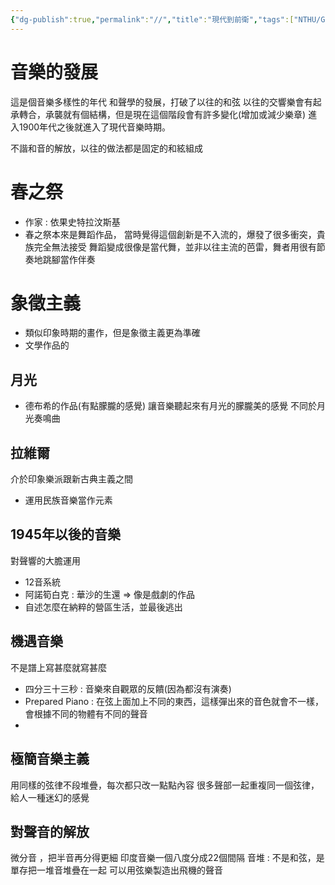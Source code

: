 ```yaml
---
{"dg-publish":true,"permalink":"//","title":"現代到前衛","tags":["NTHU/GE","music"]}
---
```


# 音樂的發展
這是個音樂多樣性的年代
和聲學的發展，打破了以往的和弦
以往的交響樂會有起承轉合，承襲就有個結構，但是現在這個階段會有許多變化(增加或減少樂章)
進入1900年代之後就進入了現代音樂時期。

不諧和音的解放，以往的做法都是固定的和絃組成

# 春之祭
- 作家 : 依果史特拉汶斯基 
- 春之祭本來是舞蹈作品，
當時覺得這個創新是不入流的，爆發了很多衝突，貴族完全無法接受
舞蹈變成很像是當代舞，並非以往主流的芭雷，舞者用很有節奏地跳腳當作伴奏

# 象徵主義
- 類似印象時期的畫作，但是象徵主義更為準確
- 文學作品的

## 月光
- 德布希的作品(有點朦朧的感覺)
讓音樂聽起來有月光的朦朧美的感覺
不同於月光奏鳴曲

## 拉維爾
介於印象樂派跟新古典主義之間
- 運用民族音樂當作元素

## 1945年以後的音樂
對聲響的大膽運用
- 12音系統
- 阿諾筍白克 : 華沙的生還  => 像是戲劇的作品
- 自述怎麼在納粹的營區生活，並最後逃出

## 機遇音樂
不是譜上寫甚麼就寫甚麼
- 四分三十三秒 : 音樂來自觀眾的反饋(因為都沒有演奏)
- Prepared Piano : 在弦上面加上不同的東西，這樣彈出來的音色就會不一樣，會根據不同的物體有不同的聲音
-
## 極簡音樂主義
用同樣的弦律不段堆疊，每次都只改一點點內容
很多聲部一起重複同一個弦律，給人一種迷幻的感覺

## 對聲音的解放
微分音 ，把半音再分得更細
印度音樂一個八度分成22個間隔
音堆 : 不是和弦，是單存把一堆音堆疊在一起
可以用弦樂製造出飛機的聲音